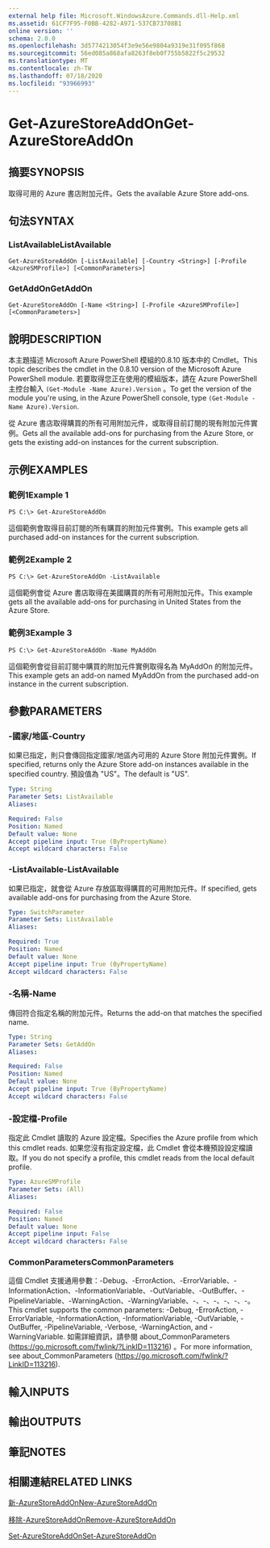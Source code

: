 ```yaml
---
external help file: Microsoft.WindowsAzure.Commands.dll-Help.xml
ms.assetid: 61CF7F95-F0BB-4282-A971-537CB73708B1
online version: ''
schema: 2.0.0
ms.openlocfilehash: 3d5774213054f3e9e56e9804a9319e31f095f868
ms.sourcegitcommit: 56ed085a868afa8263f8eb0f755b5822f5c29532
ms.translationtype: MT
ms.contentlocale: zh-TW
ms.lasthandoff: 07/18/2020
ms.locfileid: "93966993"
---
```

# <span data-ttu-id="154f9-101">Get-AzureStoreAddOn</span><span class="sxs-lookup"><span data-stu-id="154f9-101">Get-AzureStoreAddOn</span></span>

## <span data-ttu-id="154f9-102">摘要</span><span class="sxs-lookup"><span data-stu-id="154f9-102">SYNOPSIS</span></span>
<span data-ttu-id="154f9-103">取得可用的 Azure 書店附加元件。</span><span class="sxs-lookup"><span data-stu-id="154f9-103">Gets the available Azure Store add-ons.</span></span>

## <span data-ttu-id="154f9-104">句法</span><span class="sxs-lookup"><span data-stu-id="154f9-104">SYNTAX</span></span>

### <span data-ttu-id="154f9-105">ListAvailable</span><span class="sxs-lookup"><span data-stu-id="154f9-105">ListAvailable</span></span>
```
Get-AzureStoreAddOn [-ListAvailable] [-Country <String>] [-Profile <AzureSMProfile>] [<CommonParameters>]
```

### <span data-ttu-id="154f9-106">GetAddOn</span><span class="sxs-lookup"><span data-stu-id="154f9-106">GetAddOn</span></span>
```
Get-AzureStoreAddOn [-Name <String>] [-Profile <AzureSMProfile>] [<CommonParameters>]
```

## <span data-ttu-id="154f9-107">說明</span><span class="sxs-lookup"><span data-stu-id="154f9-107">DESCRIPTION</span></span>
<span data-ttu-id="154f9-108">本主題描述 Microsoft Azure PowerShell 模組的0.8.10 版本中的 Cmdlet。</span><span class="sxs-lookup"><span data-stu-id="154f9-108">This topic describes the cmdlet in the 0.8.10 version of the Microsoft Azure PowerShell module.</span></span>
<span data-ttu-id="154f9-109">若要取得您正在使用的模組版本，請在 Azure PowerShell 主控台輸入 `(Get-Module -Name Azure).Version` 。</span><span class="sxs-lookup"><span data-stu-id="154f9-109">To get the version of the module you're using, in the Azure PowerShell console, type `(Get-Module -Name Azure).Version`.</span></span>

<span data-ttu-id="154f9-110">從 Azure 書店取得購買的所有可用附加元件，或取得目前訂閱的現有附加元件實例。</span><span class="sxs-lookup"><span data-stu-id="154f9-110">Gets all the available add-ons for purchasing from the Azure Store, or gets the existing add-on instances for the current subscription.</span></span>

## <span data-ttu-id="154f9-111">示例</span><span class="sxs-lookup"><span data-stu-id="154f9-111">EXAMPLES</span></span>

### <span data-ttu-id="154f9-112">範例1</span><span class="sxs-lookup"><span data-stu-id="154f9-112">Example 1</span></span>
```
PS C:\> Get-AzureStoreAddOn
```

<span data-ttu-id="154f9-113">這個範例會取得目前訂閱的所有購買的附加元件實例。</span><span class="sxs-lookup"><span data-stu-id="154f9-113">This example gets all purchased add-on instances for the current subscription.</span></span>

### <span data-ttu-id="154f9-114">範例2</span><span class="sxs-lookup"><span data-stu-id="154f9-114">Example 2</span></span>
```
PS C:\> Get-AzureStoreAddOn -ListAvailable
```

<span data-ttu-id="154f9-115">這個範例會從 Azure 書店取得在美國購買的所有可用附加元件。</span><span class="sxs-lookup"><span data-stu-id="154f9-115">This example gets all the available add-ons for purchasing in United States from the Azure Store.</span></span>

### <span data-ttu-id="154f9-116">範例3</span><span class="sxs-lookup"><span data-stu-id="154f9-116">Example 3</span></span>
```
PS C:\> Get-AzureStoreAddOn -Name MyAddOn
```

<span data-ttu-id="154f9-117">這個範例會從目前訂閱中購買的附加元件實例取得名為 MyAddOn 的附加元件。</span><span class="sxs-lookup"><span data-stu-id="154f9-117">This example gets an add-on named MyAddOn from the purchased add-on instance in the current subscription.</span></span>

## <span data-ttu-id="154f9-118">參數</span><span class="sxs-lookup"><span data-stu-id="154f9-118">PARAMETERS</span></span>

### <span data-ttu-id="154f9-119">-國家/地區</span><span class="sxs-lookup"><span data-stu-id="154f9-119">-Country</span></span>
<span data-ttu-id="154f9-120">如果已指定，則只會傳回指定國家/地區內可用的 Azure Store 附加元件實例。</span><span class="sxs-lookup"><span data-stu-id="154f9-120">If specified, returns only the Azure Store add-on instances available in the specified country.</span></span>
<span data-ttu-id="154f9-121">預設值為 "US"。</span><span class="sxs-lookup"><span data-stu-id="154f9-121">The default is "US".</span></span>

```yaml
Type: String
Parameter Sets: ListAvailable
Aliases: 

Required: False
Position: Named
Default value: None
Accept pipeline input: True (ByPropertyName)
Accept wildcard characters: False
```

### <span data-ttu-id="154f9-122">-ListAvailable</span><span class="sxs-lookup"><span data-stu-id="154f9-122">-ListAvailable</span></span>
<span data-ttu-id="154f9-123">如果已指定，就會從 Azure 存放區取得購買的可用附加元件。</span><span class="sxs-lookup"><span data-stu-id="154f9-123">If specified, gets available add-ons for purchasing from the Azure Store.</span></span>

```yaml
Type: SwitchParameter
Parameter Sets: ListAvailable
Aliases: 

Required: True
Position: Named
Default value: None
Accept pipeline input: True (ByPropertyName)
Accept wildcard characters: False
```

### <span data-ttu-id="154f9-124">-名稱</span><span class="sxs-lookup"><span data-stu-id="154f9-124">-Name</span></span>
<span data-ttu-id="154f9-125">傳回符合指定名稱的附加元件。</span><span class="sxs-lookup"><span data-stu-id="154f9-125">Returns the add-on that matches the specified name.</span></span>

```yaml
Type: String
Parameter Sets: GetAddOn
Aliases: 

Required: False
Position: Named
Default value: None
Accept pipeline input: True (ByPropertyName)
Accept wildcard characters: False
```

### <span data-ttu-id="154f9-126">-設定檔</span><span class="sxs-lookup"><span data-stu-id="154f9-126">-Profile</span></span>
<span data-ttu-id="154f9-127">指定此 Cmdlet 讀取的 Azure 設定檔。</span><span class="sxs-lookup"><span data-stu-id="154f9-127">Specifies the Azure profile from which this cmdlet reads.</span></span>
<span data-ttu-id="154f9-128">如果您沒有指定設定檔，此 Cmdlet 會從本機預設設定檔讀取。</span><span class="sxs-lookup"><span data-stu-id="154f9-128">If you do not specify a profile, this cmdlet reads from the local default profile.</span></span>

```yaml
Type: AzureSMProfile
Parameter Sets: (All)
Aliases: 

Required: False
Position: Named
Default value: None
Accept pipeline input: False
Accept wildcard characters: False
```

### <span data-ttu-id="154f9-129">CommonParameters</span><span class="sxs-lookup"><span data-stu-id="154f9-129">CommonParameters</span></span>
<span data-ttu-id="154f9-130">這個 Cmdlet 支援通用參數：-Debug、-ErrorAction、-ErrorVariable、-InformationAction、-InformationVariable、-OutVariable、-OutBuffer、-PipelineVariable、-WarningAction、-WarningVariable、-、-、-、-、-、-。</span><span class="sxs-lookup"><span data-stu-id="154f9-130">This cmdlet supports the common parameters: -Debug, -ErrorAction, -ErrorVariable, -InformationAction, -InformationVariable, -OutVariable, -OutBuffer, -PipelineVariable, -Verbose, -WarningAction, and -WarningVariable.</span></span> <span data-ttu-id="154f9-131">如需詳細資訊，請參閱 about_CommonParameters (https://go.microsoft.com/fwlink/?LinkID=113216) 。</span><span class="sxs-lookup"><span data-stu-id="154f9-131">For more information, see about_CommonParameters (https://go.microsoft.com/fwlink/?LinkID=113216).</span></span>

## <span data-ttu-id="154f9-132">輸入</span><span class="sxs-lookup"><span data-stu-id="154f9-132">INPUTS</span></span>

## <span data-ttu-id="154f9-133">輸出</span><span class="sxs-lookup"><span data-stu-id="154f9-133">OUTPUTS</span></span>

## <span data-ttu-id="154f9-134">筆記</span><span class="sxs-lookup"><span data-stu-id="154f9-134">NOTES</span></span>

## <span data-ttu-id="154f9-135">相關連結</span><span class="sxs-lookup"><span data-stu-id="154f9-135">RELATED LINKS</span></span>

[<span data-ttu-id="154f9-136">新-AzureStoreAddOn</span><span class="sxs-lookup"><span data-stu-id="154f9-136">New-AzureStoreAddOn</span></span>](./New-AzureStoreAddOn.md)

[<span data-ttu-id="154f9-137">移除-AzureStoreAddOn</span><span class="sxs-lookup"><span data-stu-id="154f9-137">Remove-AzureStoreAddOn</span></span>](./Remove-AzureStoreAddOn.md)

[<span data-ttu-id="154f9-138">Set-AzureStoreAddOn</span><span class="sxs-lookup"><span data-stu-id="154f9-138">Set-AzureStoreAddOn</span></span>](./Set-AzureStoreAddOn.md)


